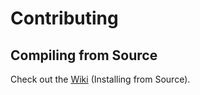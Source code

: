 # Contributing

## Compiling from Source

Check out the [Wiki](https://github.com/acacio/url-shortener/wiki/Installation#building-from-source) (Installing from Source).
